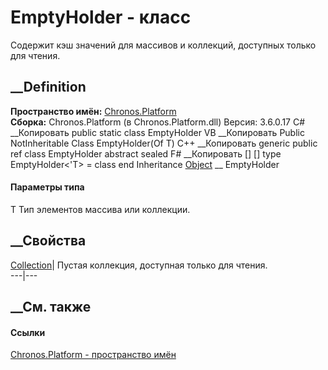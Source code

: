 # EmptyHolder<T> \- класс
Содержит кэш значений для массивов и коллекций, доступных только для чтения.
## __Definition
 **Пространство имён:** [Chronos.Platform](N_Chronos_Platform.htm)  
 **Сборка:** Chronos.Platform (в Chronos.Platform.dll) Версия: 3.6.0.17
C# __Копировать
     public static class EmptyHolder<T>
VB __Копировать
     Public NotInheritable Class EmptyHolder(Of T)
C++ __Копировать
    generic<typename T>
    public ref class EmptyHolder abstract sealed
F# __Копировать
     [<AbstractClassAttribute>]
    [<SealedAttribute>]
    type EmptyHolder<'T> = class end
Inheritance
    [Object](https://learn.microsoft.com/dotnet/api/system.object) __ EmptyHolder<T>
#### Параметры типа
T
    Тип элементов массива или коллекции.
##  __Свойства
[Collection](P_Chronos_Platform_EmptyHolder_1_Collection.htm)|  Пустая
коллекция, доступная только для чтения.  
---|---  
## __См. также
#### Ссылки
[Chronos.Platform - пространство имён](N_Chronos_Platform.htm)
